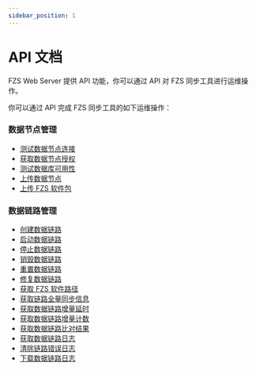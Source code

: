 ```yaml
---
sidebar_position: 1
---
```


# API 文档

FZS Web Server 提供 API 功能，你可以通过 API 对 FZS 同步工具进行运维操作。

你可以通过 API 完成 FZS 同步工具的如下运维操作：

### 数据节点管理

- [测试数据节点连接](./api/data-node#ping-web-server)
- [获取数据节点授权](./api/data-node#license-info)
- [测试数据库可用性](./api/data-node/test-db-validity)
- [上传数据节点](./api/data-node/upload-license)
- [上传 FZS 软件包](./api/data-node/upload-agent)

### 数据链路管理

- [创建数据链路](./api/data-link/create)
- [启动数据链路](./api/data-link/start)
- [停止数据链路](./api/data-link/stop)
- [销毁数据链路](./api/data-link/cancel)
- [重置数据链路](./api/data-link/reset)
- [修复数据链路](./api/data-link/fix)
- [获取 FZS 软件路径](./api/data-link/run-path)
- [获取链路全量同步信息](./api/data-link/full)
- [获取数据链路增量延时](./api/data-link/delay)
- [获取数据链路增量计数](./api/data-link/count)
- [获取数据链路比对结果](./api/data-link/verify)
- [获取数据链路日志](./api/data-link/logs)
- [清除链路错误日志](./api/data-link/clean-logs)
- [下载数据链路日志](./api/data-link/log-tar)
